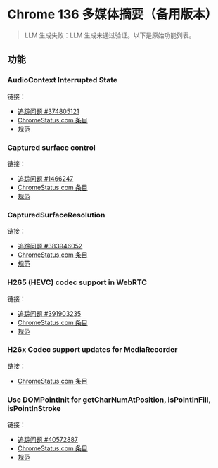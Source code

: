 # Chrome 136 多媒体摘要（备用版本）
> LLM 生成失败：LLM 生成未通过验证。以下是原始功能列表。

## 功能

### AudioContext Interrupted State
链接：
- [追踪问题 #374805121](https://bugs.chromium.org/p/chromium/issues/detail?id=374805121)
- [ChromeStatus.com 条目](https://chromestatus.com/feature/5087843301908480)
- [规范](https://webaudio.github.io/web-audio-api/#AudioContextState)

### Captured surface control
链接：
- [追踪问题 #1466247](https://bugs.chromium.org/p/chromium/issues/detail?id=1466247)
- [ChromeStatus.com 条目](https://chromestatus.com/feature/5064816815276032)
- [规范](https://wicg.github.io/captured-surface-control/)

### CapturedSurfaceResolution
链接：
- [追踪问题 #383946052](https://bugs.chromium.org/p/chromium/issues/detail?id=383946052)
- [ChromeStatus.com 条目](https://chromestatus.com/feature/5100866324422656)
- [规范](https://w3c.github.io/mediacapture-screen-share-extensions/#capturedsurfaceresolution)

### H265 (HEVC) codec support in WebRTC
链接：
- [追踪问题 #391903235](https://bugs.chromium.org/p/chromium/issues/detail?id=391903235)
- [ChromeStatus.com 条目](https://chromestatus.com/feature/5104835309936640)
- [规范](https://www.w3.org/TR/webrtc/#dom-rtcrtpcodeccapability)

### H26x Codec support updates for MediaRecorder
链接：
- [ChromeStatus.com 条目](https://chromestatus.com/feature/5103892473503744)

### Use DOMPointInit for getCharNumAtPosition, isPointInFill, isPointInStroke
链接：
- [追踪问题 #40572887](https://bugs.chromium.org/p/chromium/issues/detail?id=40572887)
- [ChromeStatus.com 条目](https://chromestatus.com/feature/5084627093929984)
- [规范](https://www.w3.org/TR/SVG2/types.html#InterfaceDOMPointInit)